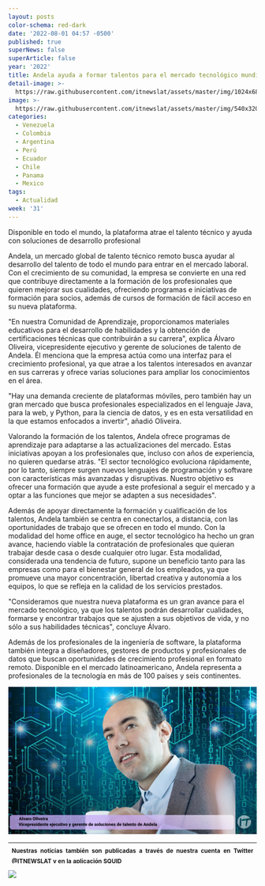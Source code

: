 ```yaml
---
layout: posts
color-schema: red-dark
date: '2022-08-01 04:57 -0500'
published: true
superNews: false
superArticle: false
year: '2022'
title: Andela ayuda a formar talentos para el mercado tecnológico mundial
detail-image: >-
  https://raw.githubusercontent.com/itnewslat/assets/master/img/1024x680/Alvaro-Oliveira-g.jpg
image: >-
  https://raw.githubusercontent.com/itnewslat/assets/master/img/540x320/Alvaro-Oliveira-p.jpg
categories:
  - Venezuela
  - Colombia
  - Argentina
  - Perú
  - Ecuador
  - Chile
  - Panama
  - Mexico
tags:
  - Actualidad
week: '31'
---
```

Disponible en todo el mundo, la plataforma atrae el talento técnico y ayuda con soluciones de desarrollo profesional
 
Andela, un mercado global de talento técnico remoto busca ayudar al desarrollo del talento de todo el mundo para entrar en el mercado laboral. Con el crecimiento de su comunidad, la empresa se convierte en una red que contribuye directamente a la formación de los profesionales que quieren mejorar sus cualidades, ofreciendo programas e iniciativas de formación para socios, además de cursos de formación de fácil acceso en su nueva plataforma.
 
"En nuestra Comunidad de Aprendizaje, proporcionamos materiales educativos para el desarrollo de habilidades y la obtención de certificaciones técnicas que contribuirán a su carrera", explica Álvaro Oliveira, vicepresidente ejecutivo y gerente de soluciones de talento de Andela. Él menciona que la empresa actúa como una interfaz para el crecimiento profesional, ya que atrae a los talentos interesados en avanzar en sus carreras y ofrece varias soluciones para ampliar los conocimientos en el área.
 
 "Hay una demanda creciente de plataformas móviles, pero también hay un gran mercado que busca profesionales especializados en el lenguaje Java, para la web, y Python, para la ciencia de datos, y es en esta versatilidad en la que estamos enfocados a invertir", añadió Oliveira.
 
Valorando la formación de los talentos, Andela ofrece programas de aprendizaje para adaptarse a las actualizaciones del mercado. Estas iniciativas apoyan a los profesionales que, incluso con años de experiencia, no quieren quedarse atrás. "El sector tecnológico evoluciona rápidamente, por lo tanto, siempre surgen nuevos lenguajes de programación y software con características más avanzadas y disruptivas. Nuestro objetivo es ofrecer una formación que ayude a este profesional a seguir el mercado y a optar a las funciones que mejor se adapten a sus necesidades".
 
Además de apoyar directamente la formación y cualificación de los talentos, Andela también se centra en conectarlos, a distancia, con las oportunidades de trabajo que se ofrecen en todo el mundo. Con la modalidad del home office en auge, el sector tecnológico ha hecho un gran avance, haciendo viable la contratación de profesionales que quieran trabajar desde casa o desde cualquier otro lugar. Esta modalidad, considerada una tendencia de futuro, supone un beneficio tanto para las empresas como para el bienestar general de los empleados, ya que promueve una mayor concentración, libertad creativa y autonomía a los equipos, lo que se refleja en la calidad de los servicios prestados.
 
"Consideramos que nuestra nueva plataforma es un gran avance para el mercado tecnológico, ya que los talentos podrán desarrollar cualidades, formarse y encontrar trabajos que se ajusten a sus objetivos de vida, y no sólo a sus habilidades técnicas", concluye Álvaro.
 
Además de los profesionales de la ingeniería de software, la plataforma también integra a diseñadores, gestores de productos y profesionales de datos que buscan oportunidades de crecimiento profesional en formato remoto. Disponible en el mercado latinoamericano, Andela representa a profesionales de la tecnología en más de 100 países y seis continentes.

![](https://raw.githubusercontent.com/itnewslat/assets/master/img/540x320/Alvaro-Oliveira-p.jpg)

<table style="height: 42px;" width="569">
<tbody>
<tr>
<td style="text-align: justify;"><sub><strong>Nuestras noticias también son publicadas a través de nuestra cuenta en Twitter <a href="https://twitter.com/itnewslat?lang=es">@ITNEWSLAT</a> y en la aplicación <a href="https://squidapp.co/en/">SQUID</a></strong></sub></td>
</tr>
</tbody>
</table>

<img src="https://tracker.metricool.com/c3po.jpg?hash=56f88a41e39ab42c063cc51676587a04"/>